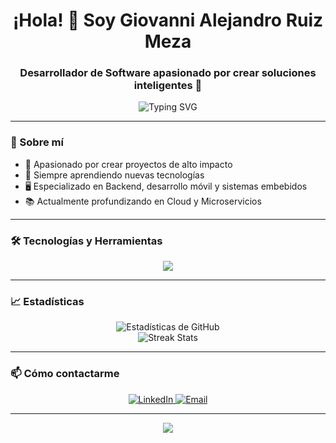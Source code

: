 <h1 align="center">¡Hola! 👋 Soy Giovanni Alejandro Ruiz Meza</h1>
<h3 align="center">Desarrollador de Software apasionado por crear soluciones inteligentes 🚀</h3>

<p align="center">
  <img src="https://readme-typing-svg.herokuapp.com?color=00BFFF&size=24&center=true&vCenter=true&multiline=true&lines=Bienvenido+a+mi+perfil+de+GitHub!;Desarrollador+Backend+%7C+Frontend+B%C3%A1sico;Amante+del+aprendizaje+constante" alt="Typing SVG">
</p>

---

### 🚀 Sobre mí
- 🎯 Apasionado por crear proyectos de alto impacto
- 🧠 Siempre aprendiendo nuevas tecnologías
- 🖥️ Especializado en Backend, desarrollo móvil y sistemas embebidos
- 📚 Actualmente profundizando en Cloud y Microservicios

---

### 🛠️ Tecnologías y Herramientas
<p align="center">
  <img src="https://skillicons.dev/icons?i=java,php,mysql,html,css,js,python,c,arduino,react" />
</p>

---

### 📈 Estadísticas
<p align="center">
  <img src="https://github-readme-stats.vercel.app/api?username=GioRuizMZ&show_icons=true&theme=tokyonight" alt="Estadísticas de GitHub" />
  <br>
  <img src="https://github-readme-streak-stats.herokuapp.com/?user=GioRuizMZ&theme=tokyonight" alt="Streak Stats" />
</p>

---

### 📫 Cómo contactarme
<p align="center">
  <a href="https://linkedin.com/in/tu-linkedin" target="_blank">
    <img alt="LinkedIn" src="https://img.shields.io/badge/LinkedIn-0077B5?style=for-the-badge&logo=linkedin&logoColor=white">
  </a>
  <a href="mailto:ruizmezagiovanni@gmail.com">
    <img alt="Email" src="https://img.shields.io/badge/Email-D14836?style=for-the-badge&logo=gmail&logoColor=white">
  </a>
</p>

---

<p align="center">
  <img src="https://capsule-render.vercel.app/api?type=waving&color=00BFFF&height=100&section=footer"/>
</p>
